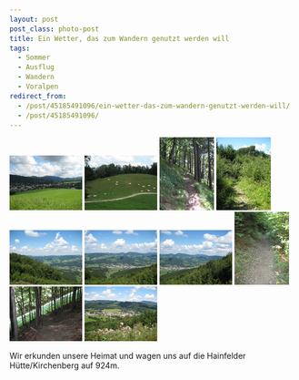 ```yaml
---
layout: post
post_class: photo-post
title: Ein Wetter, das zum Wandern genutzt werden will
tags:
  - Sommer
  - Ausflug
  - Wandern
  - Voralpen
redirect_from:
  - /post/45185491096/ein-wetter-das-zum-wandern-genutzt-werden-will/
  - /post/45185491096/
---
```

[![](/photos/2012-08-12-01-th.jpg)](/photos/2012-08-12-01-hd.jpg)
[![](/photos/2012-08-12-02-th.jpg)](/photos/2012-08-12-02-hd.jpg)
[![](/photos/2012-08-12-03-th.jpg)](/photos/2012-08-12-03-hd.jpg)
[![](/photos/2012-08-12-04-th.jpg)](/photos/2012-08-12-04-hd.jpg)
[![](/photos/2012-08-12-05-th.jpg)](/photos/2012-08-12-05-hd.jpg)
[![](/photos/2012-08-12-06-th.jpg)](/photos/2012-08-12-06-hd.jpg)
[![](/photos/2012-08-12-07-th.jpg)](/photos/2012-08-12-07-hd.jpg)
[![](/photos/2012-08-12-08-th.jpg)](/photos/2012-08-12-08-hd.jpg)
[![](/photos/2012-08-12-09-th.jpg)](/photos/2012-08-12-09-hd.jpg)
[![](/photos/2012-08-12-10-th.jpg)](/photos/2012-08-12-10-hd.jpg)

Wir erkunden unsere Heimat und wagen uns auf die Hainfelder Hütte/Kirchenberg auf 924m.
